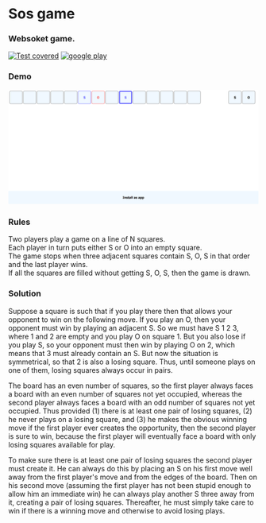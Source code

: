 # Sos game

### Websoket game.

[![Test covered](https://github.com/asavan/sosgame/actions/workflows/static.yml/badge.svg)](https://github.com/asavan/sosgame/actions/workflows/static.yml)
[![google play](https://img.shields.io/endpoint?color=green&logo=google-play&logoColor=green&url=https%3A%2F%2Fplay.cuzi.workers.dev%2Fplay%3Fi%3Dru.asavan.sosgame%26gl%3DUS%26hl%3Den%26l%3D%24name%26m%3D%24version)](https://play.google.com/store/apps/details?id=ru.asavan.sosgame) 

### Demo
![Original](/assets/screenshots/5.png)

### Rules
Two players play a game on a line of N squares.  
Each player in turn puts either S or O into an empty square.  
The game stops when three adjacent squares contain S, O, S in that order and the last player wins.  
If all the squares are filled without getting S, O, S, then the game is drawn.

### Solution
Suppose a square is such that if you play there then that allows your opponent to win on the following move. If you play an O, then your opponent must win by playing an adjacent S. So we must have S 1 2 3, where 1 and 2 are empty and you play O on square 1. But you also lose if you play S, so your opponent must then win by playing O on 2, which means that 3 must already contain an S. But now the situation is symmetrical, so that 2 is also a losing square. Thus, until someone plays on one of them, losing squares always occur in pairs.

The board has an even number of squares, so the first player always faces a board with an even number of squares not yet occupied, whereas the second player always faces a board with an odd number of squares not yet occupied. Thus provided (1) there is at least one pair of losing squares, (2) he never plays on a losing square, and (3) he makes the obvious winning move if the first player ever creates the opportunity, then the second player is sure to win, because the first player will eventually face a board with only losing squares available for play.

To make sure there is at least one pair of losing squares the second player must create it. He can always do this by placing an S on his first move well away from the first player's move and from the edges of the board. Then on his second move (assuming the first player has not been stupid enough to allow him an immediate win) he can always play another S three away from it, creating a pair of losing squares. Thereafter, he must simply take care to win if there is a winning move and otherwise to avoid losing plays.
